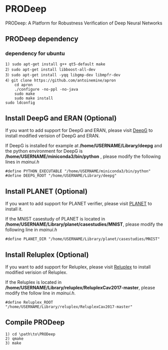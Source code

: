 # PRODeep
PRODeep: A Platform for Robustness Verification of Deep Neural Networks
## PRODeep dependency
### dependency for ubuntu
	1) sudo apt-get install g++ qt5-default make
	2）sudo apt-get install libboost-all-dev
	3）sudo apt-get install -yqq libgmp-dev libmpfr-dev
	4）git clone https://github.com/antoinemine/apron 
	   	cd apron
	   	./configure -no-ppl -no-java
       	sudo make 
       	sudo make install
	sudo ldconfig

## Install DeepG and ERAN (Optional)
If you want to add support for DeepG and ERAN, please visit [DeepG](https://github.com/ISCAS-PMC/deepg) to install modified verision of DeepG and ERAN.

If DeepG is installed for example at **/home/USERNAME/Library/deepg** and the python environment for DeepG is **/home/USERNAME/miniconda3/bin/python** , please modify the following lines in _mainui.h_

```
#define PYTHON_EXECUTABLE "/home/USERNAME/miniconda3/bin/python"
#define DEEPG_ROOT "/home/USERNAME/Library/deepg"
```

## Install PLANET (Optional)
If you want to add support for PLANET verifier, please visit [PLANET](https://github.com/progirep/planet) to install it.

If the MNIST casestudy of PLANET is located in **/home/USERNAME/Library/planet/casestudies/MNIST**, please modify the following line in _mainui.h_

```
#define PLANET_DIR "/home/USERNAME/Library/planet/casestudies/MNIST"
```


## Install Reluplex (Optional)
If you want to add support for Reluplex, please visit [Reluplex](https://github.com/ISCAS-PMC/ReluplexCav2017) to install modified verision of Reluplex.

If the Reluplex is located in **/home/USERNAME/Library/reluplex/ReluplexCav2017-master**, please modify the follow line in _mainui.h_.

```
#define Reluplex_ROOT "/home/USERNAME/Library/reluplex/ReluplexCav2017-master"
```

## Compile PRODeep
	1) cd \path\to\PRODeep
	2) qmake
	3) make
